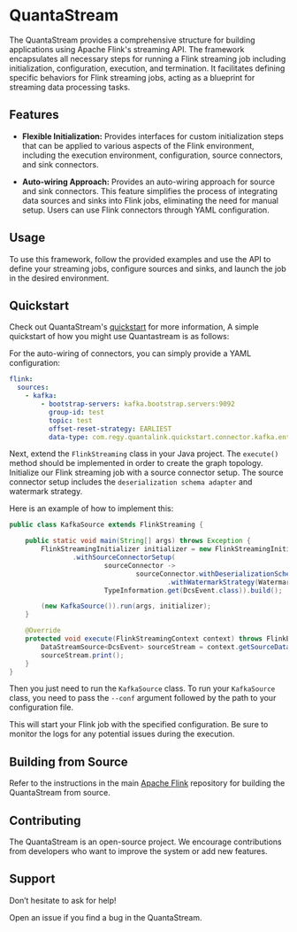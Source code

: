 # QuantaStream

The QuantaStream provides a comprehensive structure for building applications using Apache Flink's streaming API. The framework encapsulates all necessary steps for running a Flink streaming job including initialization, configuration, execution, and termination. It facilitates defining specific behaviors for Flink streaming jobs, acting as a blueprint for streaming data processing tasks.

## Features

* **Flexible Initialization:** Provides interfaces for custom initialization steps that can be applied to various aspects of the Flink environment, including the execution environment, configuration, source connectors, and sink connectors.

* **Auto-wiring Approach:** Provides an auto-wiring approach for source and sink connectors. This feature simplifies the process of integrating data sources and sinks into Flink jobs, eliminating the need for manual setup. Users can use Flink connectors through YAML configuration.

## Usage

To use this framework, follow the provided examples and use the API to define your streaming jobs, configure sources and sinks, and launch the job in the desired environment.

## Quickstart

Check out QuantaStream's [quickstart](./quantalink-quickstart/README.md) for more information, A simple quickstart of how you might use Quantastream is as follows:

For the auto-wiring of connectors, you can simply provide a YAML configuration:

```yaml
flink:
  sources:
    - kafka:
        - bootstrap-servers: kafka.bootstrap.servers:9092
          group-id: test
          topic: test
          offset-reset-strategy: EARLIEST
          data-type: com.regy.quantalink.quickstart.connector.kafka.entity.DcsEvent
```

Next, extend the `FlinkStreaming` class in your Java project. The `execute()` method should be implemented in order to create the graph topology. Initialize our Flink streaming job with a source connector setup. The source connector setup includes the `deserialization schema adapter` and watermark strategy.

Here is an example of how to implement this:

```java
public class KafkaSource extends FlinkStreaming {

    public static void main(String[] args) throws Exception {
        FlinkStreamingInitializer initializer = new FlinkStreamingInitializer.Builder()
                .withSourceConnectorSetup(
                        sourceConnector ->
                                sourceConnector.withDeserializationSchemaAdapter(KafkaDeserializationAdapter.valueOnlyDefault(TypeInformation.get(DcsEvent.class)))
                                        .withWatermarkStrategy(WatermarkStrategy.noWatermarks()),
                        TypeInformation.get(DcsEvent.class)).build();

        (new KafkaSource()).run(args, initializer);
    }

    @Override
    protected void execute(FlinkStreamingContext context) throws FlinkException {
        DataStreamSource<DcsEvent> sourceStream = context.getSourceDataStream(TypeInformation.get(DcsEvent.class));
        sourceStream.print();
    }
}
```

Then you just need to run the `KafkaSource` class. To run your `KafkaSource` class, you need to pass the `--conf` argument followed by the path to your configuration file.

This will start your Flink job with the specified configuration. Be sure to monitor the logs for any potential issues during the execution.

## Building from Source

Refer to the instructions in the main [Apache Flink](https://github.com/apache/flink) repository for building the QuantaStream from source.

## Contributing

The QuantaStream is an open-source project. We encourage contributions from developers who want to improve the system or add new features.

## Support

Don’t hesitate to ask for help!

Open an issue if you find a bug in the QuantaStream.